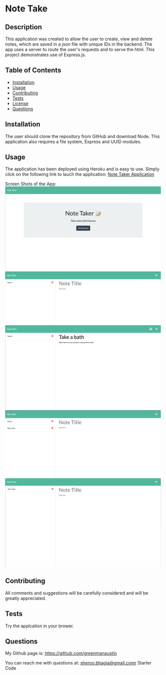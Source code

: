 # Note Take

 ## Description

 This application was created to allow the user to create, view and delete notes, which are saved in a json file with unique IDs in the backend. The app uses a server to route the user's requests and to serve the html.  This project demonstrates use of Express.js.

## Table of Contents

  
  - [Installation](#installation)
  - [Usage](#usage)
  - [Contributing](#contributing)
  - [Tests](#tests)
  - [License](#license)
  - [Questions](#questions)

  ## Installation

  The user should clone the repository from GitHub and download Node. This application also requires a file system, Express and UUID modules. 

  ## Usage

  The application has been deployed using Heroku and is easy to use.  Simply click on the following link to lauch the application: <a href="https://young-waters-88771.herokuapp.com/">Note Taker Application</a>

Screen Shots of the App:
![Appearance and Functionality](./assets/site_appearance1.png)
![Appearance and Functionality](./assets/site_appearance2.png)
![Appearance and Functionality](./assets/site_appearance3.png)
![Appearance and Functionality](./assets/site_appearance4.png)
![Appearance and Functionality](./assets/site_appearance5.png)

  ## Contributing

  All comments and suggestions will be carefully considered and will be greatly appreciated.

  ## Tests

 Try the applcation in your brower.

  ## Questions

  My Github page is: https://github.com/greenmanaustin

  You can reach me with questions at: sheroo.bhagia@gmail.comr Starter Code